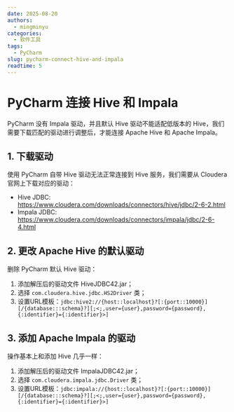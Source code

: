 ```yaml
---
date: 2025-08-20
authors:
  - mingminyu
categories:
  - 软件工具
tags:
  - PyCharm
slug: pycharm-connect-hive-and-impala
readtime: 5
---
```


# PyCharm 连接 Hive 和 Impala

PyCharm 没有 Impala 驱动，并且默认 Hive 驱动不能适配低版本的 Hive，我们需要下载匹配的驱动进行调整后，才能连接 Apache Hive 和 Apache Impala。

<!-- more -->

## 1. 下载驱动

使用 PyCharm 自带 Hive 驱动无法正常连接到 Hive 服务，我们需要从 Cloudera 官网上下载对应的驱动：

- Hive JDBC: https://www.cloudera.com/downloads/connectors/hive/jdbc/2-6-2.html
- Impala JDBC: https://www.cloudera.com/downloads/connectors/impala/jdbc/2-6-4.html

## 2. 更改 Apache Hive 的默认驱动

删除 PyCharm 默认 Hive 驱动：

1. 添加解压后的驱动文件 HiveJDBC42.jar；
2. 选择 `com.cloudera.hive.jdbc.HS2Driver` 类；
3. 设置URL模板：`jdbc:hive2://{host::localhost}?[:{port::10000}][/{database:::schema}?][;<;,user={user},password={password},{:identifier}={:identifier}>]`

## 3. 添加 Apache Impala 的驱动

操作基本上和添加 Hive 几乎一样：

1. 添加解压后的驱动文件 ImpalaJDBC42.jar；
2. 选择 `com.cloudera.impala.jdbc.Driver` 类；
3. 设置URL模板：`jdbc:impala://{host::localhost}?[:{port::10000}][/{database:::schema}?][;<;,user={user},password={password},{:identifier}={:identifier}>]`

